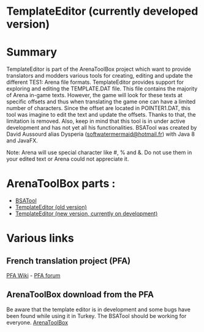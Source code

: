 TemplateEditor (currently developed version)
==============

# Summary

TemplateEditor is part of the ArenaToolBox project which want to provide translators and modders various tools for creating, editing and update the different TES1: Arena file formats.
TemplateEditor provides support for exploring and editing the TEMPLATE.DAT file. This file contains the majority of Arena in-game texts. However, the game will look for these texts at specific offsets and thus when translating the game one can have a limited number of characters. Since the offset are located in POINTER1.DAT, this tool was imagine to edit the text and update the offsets. Thanks to that, the limitation is removed. Also, keep in mind that this tool is in under active development and has not yet all his functionalities.
BSATool was created by David Aussourd alias Dysperia (softwatermermaid@hotmail.fr) with Java 8 and JavaFX.

Note: Arena will use special character like #, % and &. Do not use them in your edited text or Arena could not appreciate it.

# ArenaToolBox parts :
* [BSATool](https://github.com/Dysperia/ArenaToolBox-BSATool "BSATool")
* [TemplateEditor (old version)](https://github.com/Dysperia/TemplateEditor "TemplateEditor")
* [TemplateEditor (new version, currently on development)](https://github.com/Dysperia/ArenaToolBox-TemplateEditor "TemplateEditor")

# Various links
## French translation project (PFA)
[PFA Wiki](http://www.projet-french-arena.org/wiki/ "PFA Wiki") - [PFA forum](http://www.projet-french-arena.org/forum/ "PFA Forum")

## ArenaToolBox download from the PFA
Be aware that the template editor is in development and some bugs have been found while using it in Turkey. The BSATool should be working for everyone.
[ArenaToolBox](http://www.projet-french-arena.org/files/ArenaToolBox_win32bit.zip "ArenaToolBox")
